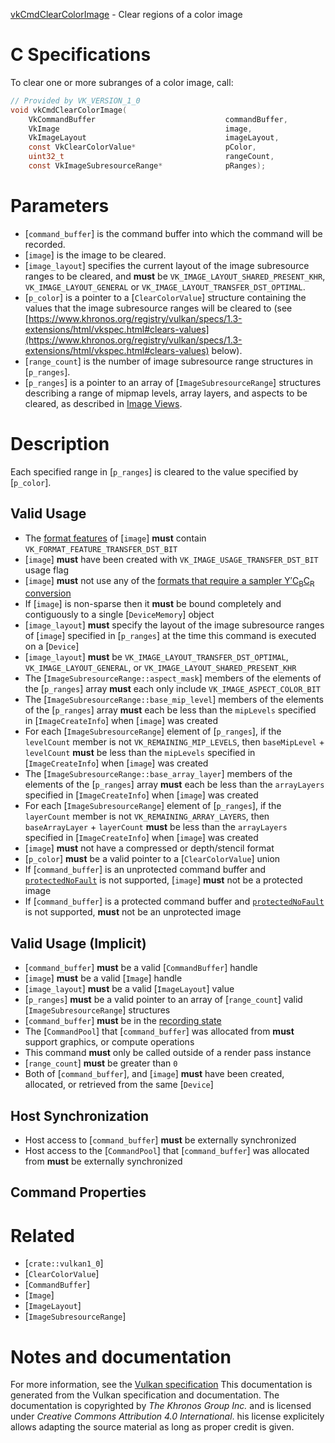[vkCmdClearColorImage](https://www.khronos.org/registry/vulkan/specs/1.3-extensions/man/html/vkCmdClearColorImage.html) - Clear regions of a color image

# C Specifications
To clear one or more subranges of a color image, call:
```c
// Provided by VK_VERSION_1_0
void vkCmdClearColorImage(
    VkCommandBuffer                             commandBuffer,
    VkImage                                     image,
    VkImageLayout                               imageLayout,
    const VkClearColorValue*                    pColor,
    uint32_t                                    rangeCount,
    const VkImageSubresourceRange*              pRanges);
```

# Parameters
- [`command_buffer`] is the command buffer into which the command will be recorded.
- [`image`] is the image to be cleared.
- [`image_layout`] specifies the current layout of the image subresource ranges to be cleared, and  **must**  be `VK_IMAGE_LAYOUT_SHARED_PRESENT_KHR`, `VK_IMAGE_LAYOUT_GENERAL` or `VK_IMAGE_LAYOUT_TRANSFER_DST_OPTIMAL`.
- [`p_color`] is a pointer to a [`ClearColorValue`] structure containing the values that the image subresource ranges will be cleared to (see [https://www.khronos.org/registry/vulkan/specs/1.3-extensions/html/vkspec.html#clears-values](https://www.khronos.org/registry/vulkan/specs/1.3-extensions/html/vkspec.html#clears-values) below).
- [`range_count`] is the number of image subresource range structures in [`p_ranges`].
- [`p_ranges`] is a pointer to an array of [`ImageSubresourceRange`] structures describing a range of mipmap levels, array layers, and aspects to be cleared, as described in [Image Views](https://www.khronos.org/registry/vulkan/specs/1.3-extensions/html/vkspec.html#resources-image-views).

# Description
Each specified range in [`p_ranges`] is cleared to the value specified by
[`p_color`].
## Valid Usage
-    The [format features](https://www.khronos.org/registry/vulkan/specs/1.3-extensions/html/vkspec.html#resources-image-format-features) of [`image`] **must**  contain `VK_FORMAT_FEATURE_TRANSFER_DST_BIT`
-  [`image`] **must**  have been created with `VK_IMAGE_USAGE_TRANSFER_DST_BIT` usage flag
-  [`image`] **must**  not use any of the [formats that require a sampler Y′C<sub>B</sub>C<sub>R</sub> conversion](https://www.khronos.org/registry/vulkan/specs/1.3-extensions/html/vkspec.html#formats-requiring-sampler-ycbcr-conversion)
-    If [`image`] is non-sparse then it  **must**  be bound completely and contiguously to a single [`DeviceMemory`] object
-  [`image_layout`] **must**  specify the layout of the image subresource ranges of [`image`] specified in [`p_ranges`] at the time this command is executed on a [`Device`]
-  [`image_layout`] **must**  be `VK_IMAGE_LAYOUT_TRANSFER_DST_OPTIMAL`, `VK_IMAGE_LAYOUT_GENERAL`, or `VK_IMAGE_LAYOUT_SHARED_PRESENT_KHR`
-    The [`ImageSubresourceRange::aspect_mask`] members of the elements of the [`p_ranges`] array  **must**  each only include `VK_IMAGE_ASPECT_COLOR_BIT`
-    The [`ImageSubresourceRange::base_mip_level`] members of the elements of the [`p_ranges`] array  **must**  each be less than the `mipLevels` specified in [`ImageCreateInfo`] when [`image`] was created
-    For each [`ImageSubresourceRange`] element of [`p_ranges`], if the `levelCount` member is not `VK_REMAINING_MIP_LEVELS`, then `baseMipLevel` +  `levelCount` **must**  be less than the `mipLevels` specified in [`ImageCreateInfo`] when [`image`] was created
-    The [`ImageSubresourceRange::base_array_layer`] members of the elements of the [`p_ranges`] array  **must**  each be less than the `arrayLayers` specified in [`ImageCreateInfo`] when [`image`] was created
-    For each [`ImageSubresourceRange`] element of [`p_ranges`], if the `layerCount` member is not `VK_REMAINING_ARRAY_LAYERS`, then `baseArrayLayer` +  `layerCount` **must**  be less than the `arrayLayers` specified in [`ImageCreateInfo`] when [`image`] was created
-  [`image`] **must**  not have a compressed or depth/stencil format
-  [`p_color`] **must**  be a valid pointer to a [`ClearColorValue`] union
-    If [`command_buffer`] is an unprotected command buffer and [`protectedNoFault`](https://www.khronos.org/registry/vulkan/specs/1.3-extensions/html/vkspec.html#limits-protectedNoFault) is not supported, [`image`] **must**  not be a protected image
-    If [`command_buffer`] is a protected command buffer and [`protectedNoFault`](https://www.khronos.org/registry/vulkan/specs/1.3-extensions/html/vkspec.html#limits-protectedNoFault) is not supported,  **must**  not be an unprotected image

## Valid Usage (Implicit)
-  [`command_buffer`] **must**  be a valid [`CommandBuffer`] handle
-  [`image`] **must**  be a valid [`Image`] handle
-  [`image_layout`] **must**  be a valid [`ImageLayout`] value
-  [`p_ranges`] **must**  be a valid pointer to an array of [`range_count`] valid [`ImageSubresourceRange`] structures
-  [`command_buffer`] **must**  be in the [recording state]()
-    The [`CommandPool`] that [`command_buffer`] was allocated from  **must**  support graphics, or compute operations
-    This command  **must**  only be called outside of a render pass instance
-  [`range_count`] **must**  be greater than `0`
-    Both of [`command_buffer`], and [`image`] **must**  have been created, allocated, or retrieved from the same [`Device`]

## Host Synchronization
- Host access to [`command_buffer`] **must**  be externally synchronized
- Host access to the [`CommandPool`] that [`command_buffer`] was allocated from  **must**  be externally synchronized

## Command Properties

# Related
- [`crate::vulkan1_0`]
- [`ClearColorValue`]
- [`CommandBuffer`]
- [`Image`]
- [`ImageLayout`]
- [`ImageSubresourceRange`]

# Notes and documentation
For more information, see the [Vulkan specification](https://www.khronos.org/registry/vulkan/specs/1.3-extensions/html/vkspec.html)
This documentation is generated from the Vulkan specification and documentation.
The documentation is copyrighted by *The Khronos Group Inc.* and is licensed under *Creative Commons Attribution 4.0 International*.
his license explicitely allows adapting the source material as long as proper credit is given.
        